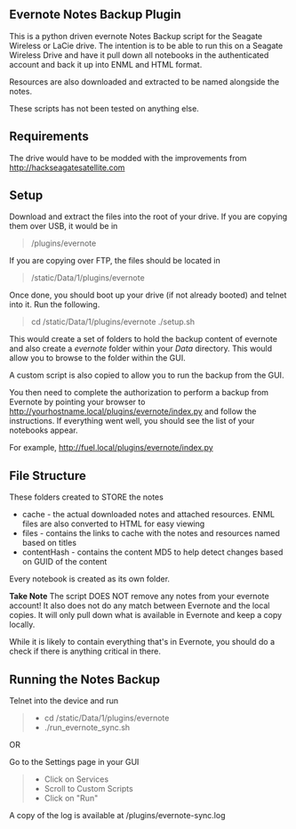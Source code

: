 Evernote Notes Backup Plugin
----------------------------

This is a python driven evernote Notes Backup script for the Seagate Wireless or LaCie drive.
The intention is to be able to run this on a Seagate Wireless Drive and have it pull down all
notebooks in the authenticated account and back it up into ENML and HTML format.

Resources are also downloaded and extracted to be named alongside the notes.

These scripts has not been tested on anything else.

Requirements
------------
The drive would have to be modded with the improvements from http://hackseagatesatellite.com

Setup
----
Download and extract the files into the root of your drive.
If you are copying them over USB, it would be in
> /plugins/evernote

If you are copying over FTP, the files should be located in
> /static/Data/1/plugins/evernote

Once done, you should boot up your drive (if not already booted) and telnet into it. Run the following.
> cd /static/Data/1/plugins/evernote
> ./setup.sh

This would create a set of folders to hold the backup content of evernote and also create a *evernote* folder within your *Data* directory. This would allow you to browse to the folder within the GUI.

A custom script is also copied to allow you to run the backup from the GUI.

You then need to complete the authorization to perform a backup from Evernote by pointing your browser to http://yourhostname.local/plugins/evernote/index.py and follow the instructions. If everything went well, you should see the list of your notebooks appear.

For example, http://fuel.local/plugins/evernote/index.py

File Structure
--------------
These folders created to STORE the notes
* cache - the actual downloaded notes and attached resources. ENML files are also converted to HTML for easy viewing
* files - contains the links to cache with the notes and resources named based on titles
* contentHash - contains the content MD5 to help detect changes based on GUID of the content

Every notebook is created as its own folder. 

**Take Note** The script DOES NOT remove any notes from your evernote account! It also does not do any match between Evernote and the local copies. It will only pull down what is available in Evernote and keep a copy locally.

While it is likely to contain everything that's in Evernote, you should do a check if there is anything critical in there.

Running the Notes Backup
------------------------
Telnet into the device and run
> * cd /static/Data/1/plugins/evernote
> * ./run_evernote_sync.sh

OR

Go to the Settings page in your GUI
> * Click on Services
> * Scroll to Custom Scripts
> * Click on "Run"

A copy of the log is available at /plugins/evernote-sync.log

